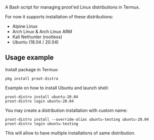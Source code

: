 A Bash script for managing proot'ed Linux distributions in Termux.

For now it supports installation of these distributions:

* Alpine Linux
* Arch Linux & Arch Linux ARM
* Kali Nethunter (rootless)
* Ubuntu (18.04 / 20.04)

## Usage example

Install package in Termux:
```
pkg install proot-distro
```

Example on how to install Ubuntu and launch shell:
```
proot-distro install ubuntu-20.04
proot-distro login ubuntu-20.04
```

You may create a distribution installation with custom name:
```
proot-distro install --override-alias ubuntu-testing ubuntu-20.04
proot-distro login ubuntu-testing
```
This will allow to have multiple installations of same distribution.
